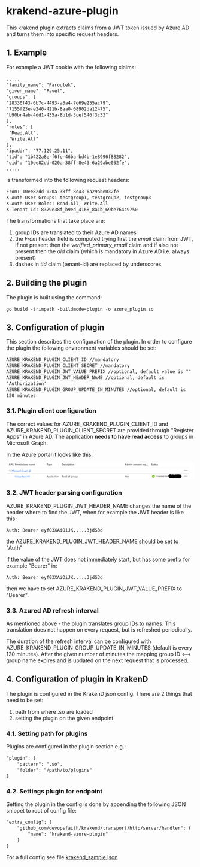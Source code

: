 # krakend-azure-plugin

This krakend plugin extracts claims from a JWT token issued by Azure AD and turns them into specific 
request headers.

## 1. Example

For example a JWT cookie with the following claims:

    .....
    "family_name": "Paroulek",
    "given_name": "Pavel",
    "groups": [
    "28330f43-6b7c-4493-a3a4-7d69e255ac79",
    "7155f23e-e240-421b-8aa0-08902da12475",
    "b90br4ab-4dd1-435a-8b1d-3cef546f3c33"
    ],
    "roles": [
     "Read.All",
     "Write.All"
    ],
    "ipaddr": "77.129.25.11", 
    "tid": "1b422a8e-f6fe-46ba-bd4b-1e8996f88282",
    "oid": "10ee82dd-020a-38ff-8e43-6a29abe032fe",
    .....
    
is transformed into the following request headers:

    From: 10ee82dd-020a-38ff-8e43-6a29abe032fe
    X-Auth-User-Groups: testgroup1, testgroup2, testgroup3
    X-Auth-User-Roles: Read.All, Write.All    
    X-Tenant-Id: 8379e38f_b9ed_4168_8a1b_69be764c9750
    
The transformations that take place are:

1. group IDs are translated to their Azure AD names
2. the *From* header field is computed trying first the *email* claim from JWT, if not 
present then the *verified_primary_email* claim and if also not present 
then the *oid* claim (which is mandatory in Azure AD i.e. always present)
3. dashes in *tid* claim (tenant-id) are replaced by underscores

## 2. Building the plugin

The plugin is built using the command:

    go build -trimpath -buildmode=plugin -o azure_plugin.so

## 3. Configuration of plugin

This section describes the configuration of the plugin. In order to configure the plugin 
the following environment variables should be set:

    AZURE_KRAKEND_PLUGIN_CLIENT_ID //mandatory
    AZURE_KRAKEND_PLUGIN_CLIENT_SECRET //mandatory
    AZURE_KRAKEND_PLUGIN_JWT_VALUE_PREFIX //optional, default value is ""
    AZURE_KRAKEND_PLUGIN_JWT_HEADER_NAME //optional, default is 'Authorization'
    AZURE_KRAKEND_PLUGIN_GROUP_UPDATE_IN_MINUTES //optional, default is 120 minutes

### 3.1. Plugin client configuration
  
The correct values for AZURE_KRAKEND_PLUGIN_CLIENT_ID and AZURE_KRAKEND_PLUGIN_CLIENT_SECRET
are provided through "Register Apps" in Azure AD. 
The application **needs to have read access** to groups in Microsoft Graph.

In the Azure portal it looks like this:

![azuread-permissions](./permissions.png)

### 3.2. JWT header parsing configuration 

AZURE_KRAKEND_PLUGIN_JWT_HEADER_NAME changes the name of the header where to find the JWT, when
for example the JWT header is like this:

    Auth: Bearer eyf03XAiOiJK.....3jdS3d
the AZURE_KRAKEND_PLUGIN_JWT_HEADER_NAME should be set to "Auth"

if the value of the JWT does not immediately start, but has some prefix for example "Bearer" in:

    Auth: Bearer eyf03XAiOiJK.....3jdS3d

then we have to set AZURE_KRAKEND_PLUGIN_JWT_VALUE_PREFIX to "Bearer". 

### 3.3. Azured AD refresh interval 

As mentioned above - the plugin translates group IDs to names. This translation does not happen
on every request, but is refreshed periodically. 


The duration of the refresh interval can be
configured with AZURE_KRAKEND_PLUGIN_GROUP_UPDATE_IN_MINUTES (default is every 120 minutes). 
After the given number of minutes the mapping group ID <--> group name expires and is updated
on the next request that is processed.    

## 4. Configuration of plugin in KrakenD

The plugin is configured in the KrakenD json config. There are 2 things that need to be set:

1. path from where .so are loaded
2. setting the plugin on the given endpoint

### 4.1. Setting path for plugins

Plugins are configured in the plugin section e.g.: 

    "plugin": {
        "pattern": ".so",
        "folder": "/path/to/plugins"
    }
    
### 4.2. Settings plugin for endpoint

Setting the plugin in the config is done by appending the following JSON snippet to root of config file:

    "extra_config": {
        "github_com/devopsfaith/krakend/transport/http/server/handler": {
            "name": "krakend-azure-plugin"
        }
    }    

For a full config see file [krakend_sample.json](krakend_sample.json)
